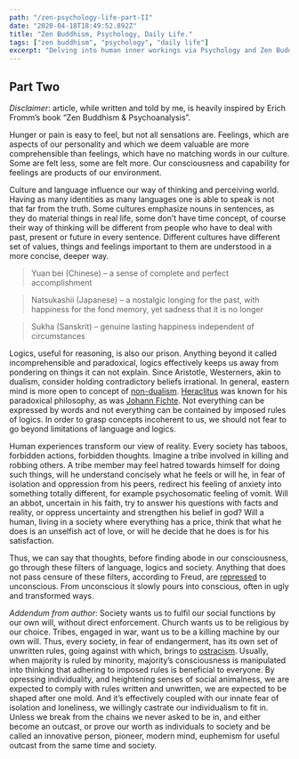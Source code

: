 ```yaml
---
path: "/zen-psychology-life-part-II"
date: "2020-04-18T18:49:52.892Z"
title: "Zen Buddhism, Psychology, Daily Life."
tags: ["zen buddhism", "psychology", "daily life"]
excerpt: "Delving into human inner workings via Psychology and Zen Buddhism. Part II."
---
```


## Part Two

_Disclaimer_: article, while written and told by me, is heavily inspired by Erich Fromm’s book “Zen Buddhism & Psychoanalysis”.

Hunger or pain is easy to feel, but not all sensations are. Feelings, which are aspects of our personality and which we deem valuable are more comprehensible than feelings, which have no matching words in our culture. Some are felt less, some are felt more. Our consciousness and capability for feelings are products of our environment.

Culture and language influence our way of thinking and perceiving world. Having as many identities as many languages one is able to speak is not that far from the truth. Some cultures emphasize nouns in sentences, as they do material things in real life, some don’t have time concept, of course their way of thinking will be different from people who have to deal with past, present or future in every sentence. Different cultures have different set of values, things and feelings important to them are understood in a more concise, deeper way.

> Yuan bei (Chinese) – a sense of complete and perfect accomplishment

> Natsukashii (Japanese) – a nostalgic longing for the past, with happiness for the fond memory, yet sadness that it is no longer

> Sukha (Sanskrit) – genuine lasting happiness independent of circumstances

Logics, useful for reasoning, is also our prison. Anything beyond it called incomprehensible and paradoxical, logics effectively keeps us away from pondering on things it can not explain. Since Aristotle, Westerners, akin to dualism, consider holding contradictory beliefs irrational. In general, eastern mind is more open to concept of [non-dualism](https://en.wikipedia.org/wiki/Non-duality). [Heraclitus](https://en.wikipedia.org/wiki/Heraclitus) was known for his paradoxical philosophy, as was [Johann Fichte](https://en.wikipedia.org/wiki/Thesis,_antithesis,_synthesis). Not everything can be expressed by words and not everything can be contained by imposed rules of logics. In order to grasp concepts incoherent to us, we should not fear to go beyond limitations of language and logics.

Human experiences transform our view of reality. Every society has taboos, forbidden actions, forbidden thoughts. Imagine a tribe involved in killing and robbing others. A tribe member may feel hatred towards himself for doing such things, will he understand concisely what he feels or will he, in fear of isolation and oppression from his peers, redirect his feeling of anxiety into something totally different, for example psychosomatic feeling of vomit. Will an abbot, uncertain in his faith, try to answer his questions with facts and reality, or oppress uncertainty and strengthen his belief in god? Will a human, living in a society where everything has a price, think that what he does is an unselfish act of love, or will he decide that he does is for his satisfaction.

Thus, we can say that thoughts, before finding abode in our consciousness, go through these filters of language, logics and society. Anything that does not pass censure of these filters, according to Freud, are [repressed](<https://en.wikipedia.org/wiki/Repression_(psychology)>) to unconscious. From unconscious it slowly pours into conscious, often in ugly and transformed ways.

_Addendum from author_: Society wants us to fulfil our social functions by our own will, without direct enforcement. Church wants us to be religious by our choice. Tribes, engaged in war, want us to be a killing machine by our own will. Thus, every society, in fear of endangerment, has its own set of unwritten rules, going against with which, brings to [ostracism](https://en.wikipedia.org/wiki/Ostracism).
Usually, when majority is ruled by minority, majority’s consciousness is manipulated into thinking that adhering to imposed rules is beneficial to everyone. By opressing individuality, and heightening senses of social animalness, we are expected to comply with rules written and unwritten, we are expected to be shaped after one mold. And it’s effectively coupled with our innate fear of isolation and loneliness, we willingly castrate our individualism to fit in. Unless we break from the chains we never asked to be in, and either become an outcast, or prove our worth as individuals to society and be called an innovative person, pioneer, modern mind, euphemism for useful outcast from the same time and society.
